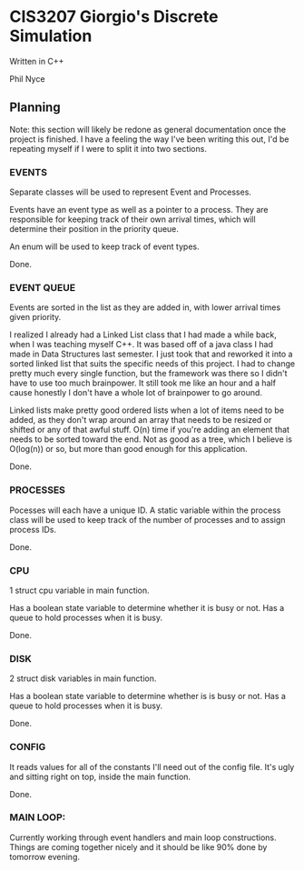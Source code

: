 # CIS3207 Giorgio's Discrete Simulation
  
  Written in C++
  
  Phil Nyce



## Planning

Note: this section will likely be redone as general documentation once the project is finished. I have a feeling the way I've been writing this out, I'd be repeating myself if I were to split it into two sections.

### EVENTS

  Separate classes will be used to represent Event and Processes.

  Events have an event type as well as a pointer to a process. They are responsible for keeping track of their own arrival times, which will determine their position in the priority queue.

  An enum will be used to keep track of event types.
  
  Done.
  
  
### EVENT QUEUE
  
  Events are sorted in the list as they are added in, with lower arrival times given priority.
  
  I realized I already had a Linked List class that I had made a while back, when I was teaching myself C++. It was based off of a java class I had made in Data Structures last semester. I just took that and reworked it into a sorted linked list that suits the specific needs of this project. I had to change pretty much every single function, but the framework was there so I didn't have to use too much brainpower. It still took me like an hour and a half cause honestly I don't have a whole lot of brainpower to go around.
  
  Linked lists make pretty good ordered lists when a lot of items need to be added, as they don't wrap around an array that needs to be resized or shifted or any of that awful stuff. O(n) time if you're adding an element that needs to be sorted toward the end. Not as good as a tree, which I believe is O(log(n)) or so, but more than good enough for this application.
  
  Done.


### PROCESSES

  Pocesses will each have a unique ID. A static variable within the process class will be used to keep track of the number of processes and to assign process IDs.

  Done.


### CPU

  1 struct cpu variable in main function.
  
  Has a boolean state variable to determine whether it is busy or not. Has a queue to hold processes when it is busy.
  
  Done.
  
  
### DISK
  
  2 struct disk variables in main function.
  
  Has a boolean state variable to determine whether is is busy or not. Has a queue to hold processes when it is busy.
  
  Done.


### CONFIG

  It reads values for all of the constants I'll need out of the config file. It's ugly and sitting right on top, inside the main function.
  
  Done.
  

### MAIN LOOP:

  Currently working through event handlers and main loop constructions. Things are coming together nicely and it should be like 90% done by tomorrow evening.
